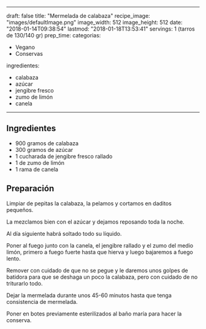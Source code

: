 
---
draft: false
title: "Mermelada de calabaza"
recipe_image: "images/defaultImage.png"
image_width: 512
image_height: 512
date: "2018-01-14T09:38:54"
lastmod: "2018-01-18T13:53:41"
servings: 1 (tarros de 130/140 gr)
prep_time: 
categorias:
  - Vegano
  - Conservas

ingredientes:
  - calabaza
  - azúcar
  - jengibre fresco
  - zumo de limón
  - canela
---

## Ingredientes
- 900 gramos de calabaza
- 300 gramos de azúcar
- 1 cucharada de jengibre fresco rallado
- 1  de zumo de limón
- 1 rama de canela

## Preparación
Limpiar de pepitas la calabaza, la pelamos y cortamos en daditos pequeños.

La mezclamos bien con el azúcar y dejamos reposando toda la noche.

Al día siguiente habrá soltado todo su líquido.

Poner al fuego junto con la canela, el jengibre rallado y el zumo del medio limón, primero a fuego fuerte hasta que hierva y luego bajaremos a fuego lento.

Remover con cuidado de que no se pegue y le daremos unos golpes de batidora para que se deshaga un poco la calabaza, pero con cuidado de no triturarlo todo.

Dejar la mermelada durante unos 45-60 minutos hasta que tenga consistencia de mermelada.

Poner en botes previamente esterilizados al baño maría para hacer la conserva.


